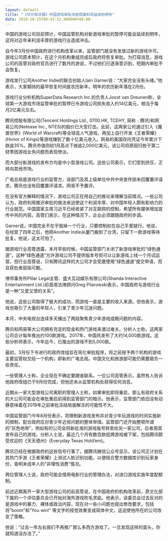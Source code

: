 ```yaml
---
layout: default
title: "《华尔街日报》中国游戏审批冻结局面料将延续到明年"
date: 2018-10-25T08:43:52.000000+08:00
---
```


中国的游戏公司目前预计，中国监管机构对新游戏审批的暂停可能会延续到明年，这将对近年来利润丰厚的游戏行业造成冲击。

自今年3月份中国政府进行机构改革以来，监管部门就没有发放过新的游戏许可。游戏公司原本预计，在这个月机构重组完成后政府将恢复审批。为打探消息，游戏公司的高管对政府官员进行了数月的游说，不过他们已逐渐意识到，短期内审批不会恢复。

游戏发行公司Another Indie的联合创始人Iain Garner说：“大家完全没有头绪。”他表示，大家期待的最早恢复时间是农历新年。明年的农历新年落在2月份。

游戏行业分析机构SuperData Research Inc.的负责人Joost van Dreunen称，全球第一大游戏市场监管审批的暂停已令游戏公司损失收入约14亿美元，相当于每月2亿美元左右。

腾讯控股有限公司(Tencent Holdings Ltd., 0700.HK, TCEHY, 简称﹕腾讯)和网易公司(Netease Inc., NTES)的股价已大受打击。此前，这两家公司通过引入《魔兽世界》(World of Warcraft)等全球高人气游戏，再加上自行开发《王者荣耀》(Honor of Kings)等游戏赚到了数十亿美元收入。网易的美国存托凭证今年累计下跌逾35%。腾讯市值则较1月高点下挫逾2,000亿美元，该公司将原因归咎于第二财季因游戏业务问题而表现惨淡。

而大部分新游戏的发布方均是中小型游戏公司。这些公司表示，它们受到挤压，正转向其他市场。

广电总局是游戏行业的监管方，该部门及其上级单位中共中央宣传部未回覆置评请求。腾讯也没有回覆置评请求。网易不予置评。

在没有官方解释的情况下，游戏公司正在用自己的推论来理解当前情况。一些公司认为，政府利用推迟审批的做法来迫使这个利润丰厚、对中国年轻人颇有影响力的行业就范。中国国家主席习近平已经收紧了对互联网的控制，希望所有媒体增加宣传中共的内容。高管们表示，在这种情况下，企业必须跟随政府的步调。

Garner说，中国完全不在乎毁掉一个行业，只要控制权在自己手里就行。他说，在经营了四年之后，他把Another Indie从厦门搬到了台湾，只留下一款游戏等待批复。他说，这太可怕了。

据游戏行业高管透露，本月早些时候，中国监管部门关闭了新游戏审批的“绿色通道”。这种“绿色通道”允许游戏公司不提供版本号但可以让新游戏上线一个月试运营，但行业高管说，只有腾讯这样的大公司才会受邀使用“绿色通道”提交申请，而且获批者屈指可数。

律师事务所Pillar Legal主管、盛大互动娱乐有限公司(Shanda Interactive Entertainment Ltd.)前首席法律顾问Greg Pilarowski表示，中国政府与游戏行业是一种“又爱又恨的关系”。

他说，这些公司取得了极大的成功，而游戏一直是主要的收入来源。但他表示，游戏也吸引了大量的年轻人，引发了青少年沉迷问题。

本月，中央电视台连续多天播出了两段聚焦青少年游戏成瘾问题的内容。

腾讯和网易等大公司拥有充足的现金和热门游戏来渡过难关。分析人士称，这两家公司合计每年推出约100款游戏。2017年，中国共发布了大约14,000款游戏。这些分析师表示，今年迄今，已推出的游戏不到5,000款。

最初，3月份下令进行的政府改组旨在简化审批程序，将之前授予两个机构的游戏主要监管权交给一个机构，即新的广电总局。中国文化和旅游部可能仍需要肩负一些责任。

一些管理人士称，企业现在不确定要跟谁联系。一位公司高管表示，虽然有人告诉他政府改组已于9月份完成，但他还未从监管机构处获得任何消息。

近期从一家大型游戏公司离职的管理人士称，如果审批即将重启，那么有政府关系的大公司可能会在审批重启前得到监管部门的暗示。他表示，监管部门依旧没有动静意味着在2019年之前审批冻结局面解冻的可能性不大。

中国监管部门今年8月份表示，将限制新游戏发布并对青少年玩游戏的时间实施新的限制，配合政府应对青少年近视问题的整体举措。监管部门还开始整顿所谓的“灰色地带”，例如有的公司会将新批准的游戏版号转卖给另一家公司，后者用其发布自己的游戏。分析人士说，最近几个月有数百款纸牌游戏被下架，包括腾讯颇受欢迎的《天天德州》(Everyday Texas Hold’em)。

腾讯已经在根据政府的这些信号行事了。据腾讯微信公众号显示，该公司正计划在其热门手游《王者荣耀》上测试人脸识别功能，以便结合警方数据库识别玩家身份，查明未成年人的“非理性消费”情况。

两位管理人士说，政府可能会借用电影行业的管理办法，对进口游戏实施年度配额制。

前述近期离开一家大型游戏公司的前高管说，在中国政府的机构改革前，原文化部下属的一个评估委员会已开始对海外游戏吹毛求疵。他表示，该委员会过去反对的是游戏中的暴力、裸体或政治内容，现在对一些小问题也提出修改要求，包括将”boom”和”You win!” 等文字的视觉效果变成简体中文，这迫使他所在的公司改变了策略。

他说：“过去一年左右我们不再推广那么多西方游戏了。一旦发现这样的苗头，你就知道没办法了。”

